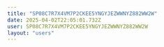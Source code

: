 ```yaml
---
title: "SP08C7R7X4VM7P2CKEE5YNGYJEZWWNYZ882WW2W"
date: 2025-04-02T22:05:01.732Z
user: SP08C7R7X4VM7P2CKEE5YNGYJEZWWNYZ882WW2W
layout: "users"
---
```

    